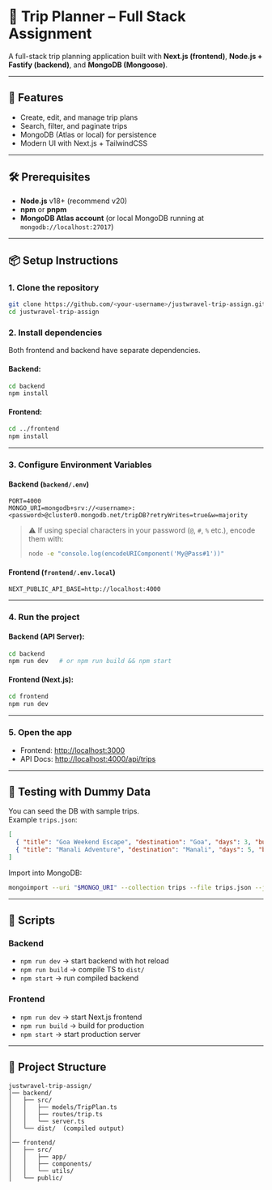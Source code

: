 # 🧳 Trip Planner – Full Stack Assignment

A full-stack trip planning application built with **Next.js (frontend)**, **Node.js + Fastify (backend)**, and **MongoDB (Mongoose)**.  

---

## 🚀 Features
- Create, edit, and manage trip plans  
- Search, filter, and paginate trips  
- MongoDB (Atlas or local) for persistence  
- Modern UI with Next.js + TailwindCSS  

---

## 🛠️ Prerequisites
- **Node.js** v18+ (recommend v20)  
- **npm** or **pnpm**  
- **MongoDB Atlas account** (or local MongoDB running at `mongodb://localhost:27017`)  

---

## 📦 Setup Instructions

### 1. Clone the repository
```bash
git clone https://github.com/<your-username>/justwravel-trip-assign.git
cd justwravel-trip-assign
```

### 2. Install dependencies
Both frontend and backend have separate dependencies.  

#### Backend:
```bash
cd backend
npm install
```

#### Frontend:
```bash
cd ../frontend
npm install
```

---

### 3. Configure Environment Variables

#### Backend (`backend/.env`)
```env
PORT=4000
MONGO_URI=mongodb+srv://<username>:<password>@cluster0.mongodb.net/tripDB?retryWrites=true&w=majority
```

> ⚠️ If using special characters in your password (`@`, `#`, `%` etc.), encode them with:
> ```bash
> node -e "console.log(encodeURIComponent('My@Pass#1'))"
> ```

#### Frontend (`frontend/.env.local`)
```env
NEXT_PUBLIC_API_BASE=http://localhost:4000
```

---

### 4. Run the project

#### Backend (API Server):
```bash
cd backend
npm run dev   # or npm run build && npm start
```

#### Frontend (Next.js):
```bash
cd frontend
npm run dev
```

---

### 5. Open the app
- Frontend: [http://localhost:3000](http://localhost:3000)  
- API Docs: [http://localhost:4000/api/trips](http://localhost:4000/api/trips)  

---

## 🧪 Testing with Dummy Data
You can seed the DB with sample trips.  
Example `trips.json`:
```json
[
  { "title": "Goa Weekend Escape", "destination": "Goa", "days": 3, "budget": 15000 },
  { "title": "Manali Adventure", "destination": "Manali", "days": 5, "budget": 22000 }
]
```

Import into MongoDB:
```bash
mongoimport --uri "$MONGO_URI" --collection trips --file trips.json --jsonArray
```

---


## 📜 Scripts

### Backend
- `npm run dev` → start backend with hot reload  
- `npm run build` → compile TS to `dist/`  
- `npm start` → run compiled backend  

### Frontend
- `npm run dev` → start Next.js frontend  
- `npm run build` → build for production  
- `npm start` → start production server  

---

## 📂 Project Structure
```
justwravel-trip-assign/
│── backend/
│   ├── src/
│   │   ├── models/TripPlan.ts
│   │   ├── routes/trip.ts
│   │   └── server.ts
│   └── dist/  (compiled output)
│
│── frontend/
│   ├── src/
│   │   ├── app/
│   │   ├── components/
│   │   └── utils/
│   └── public/
```
